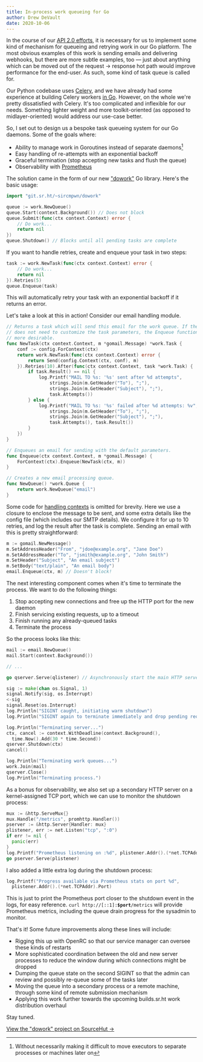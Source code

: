 ```yaml
---
title: In-process work queueing for Go
author: Drew DeVault
date: 2020-10-06
---
```


In the course of our [API 2.0 efforts][api 2.0], it is necessary for us to
implement some kind of mechanism for queueing and retrying work in our Go
platform. The most obvious examples of this work is sending emails and
delivering webhooks, but there are more subtle examples, too &mdash; just about
anything which can be moved out of the request&nbsp;→&nbsp;response hot path
would improve performance for the end-user. As such, some kind of task queue is
called for.

[api 2.0]: https://sourcehut.org/blog/2020-09-25-api-2-updates/

Our Python codebase uses [Celery][celery], and we have already had some
experience at building Celery workers [in Go][go-celery]. However, on the whole
we're pretty dissatisfied with Celery. It's too complicated and inflexible for
our needs. Something lighter weight and more toolkit-oriented (as opposed to
midlayer-oriented) would address our use-case better.

[celery]: https://docs.celeryproject.org/en/stable/getting-started/introduction.html
[go-celery]: https://github.com/gocelery/gocelery

So, I set out to design us a bespoke task queueing system for our Go daemons.
Some of the goals where:

- Ability to manage work in Goroutines instead of separate daemons[^1]
- Easy handling of re-attempts with an exponential backoff
- Graceful termination (stop accepting new tasks and flush the queue)
- Observability with [Prometheus][Prometheus]

[Prometheus]: https://prometheus.io/

[^1]: Without necessarily making it difficult to move executors to separate processes or machines later on

The solution came in the form of our new
["dowork"](https://sr.ht/~sircmpwn/dowork/) Go library. Here's the basic usage:

```go
import "git.sr.ht/~sircmpwn/dowork"

queue := work.NewQueue()
queue.Start(context.Background()) // Does not block
queue.Submit(func(ctx context.Context) error {
    // Do work...
    return nil
})
queue.Shutdown() // Blocks until all pending tasks are complete
```

If you want to handle retries, create and enqueue your task in two steps:

```go
task := work.NewTask(func(ctx context.Context) error {
    // Do work...
    return nil
}).Retries(5)
queue.Enqueue(task)
```

This will automatically retry your task with an exponential backoff if it
returns an error.

Let's take a look at this in action! Consider our email handling module.

```go
// Returns a task which will send this email for the work queue. If the caller
// does not need to customize the task parameters, the Enqueue function may be
// more desirable.
func NewTask(ctx context.Context, m *gomail.Message) *work.Task {
	conf := config.ForContext(ctx)
	return work.NewTask(func(ctx context.Context) error {
		return Send(config.Context(ctx, conf), m)
	}).Retries(10).After(func(ctx context.Context, task *work.Task) {
		if task.Result() == nil {
			log.Printf("MAIL TO %s: '%s' sent after %d attempts",
				strings.Join(m.GetHeader("To"), ";"),
				strings.Join(m.GetHeader("Subject"), ";"),
				task.Attempts())
		} else {
			log.Printf("MAIL TO %s: '%s' failed after %d attempts: %v",
				strings.Join(m.GetHeader("To"), ";"),
				strings.Join(m.GetHeader("Subject"), ";"),
				task.Attempts(), task.Result())
		}
	})
}

// Enqueues an email for sending with the default parameters.
func Enqueue(ctx context.Context, m *gomail.Message) {
	ForContext(ctx).Enqueue(NewTask(ctx, m))
}

// Creates a new email processing queue.
func NewQueue() *work.Queue {
	return work.NewQueue("email")
}
```

Some code for [handling contexts][contexts] is omitted for brevity. Here we use
a closure to enclose the message to be sent, and some extra details like the
config file (which includes our SMTP details). We configure it for up to 10
retries, and log the result after the task is complete. Sending an email with
this is pretty straightforward:

[contexts]: https://git.sr.ht/~sircmpwn/core-go/tree/master/email/worker.go

```go
m := gomail.NewMessage()
m.SetAddressHeader("From", "jdoe@example.org", "Jane Doe")
m.SetAddressHeader("To", "jsmith@example.org", "John Smith")
m.SetHeader("Subject", "An email subject")
m.SetBody("text/plain", "An email body")
email.Enqueue(ctx, m) // Doesn't block!
```

The next interesting component comes when it's time to terminate the process. We
want to do the following things:

1. Stop accepting new connections and free up the HTTP port for the new daemon
2. Finish servicing existing requests, up to a timeout
3. Finish running any already-queued tasks
4. Terminate the process

So the process looks like this:

```go
mail := email.NewQueue()
mail.Start(context.Background())

// ...

go qserver.Serve(qlistener) // Asynchronously start the main HTTP server

sig := make(chan os.Signal, 1)
signal.Notify(sig, os.Interrupt)
<-sig
signal.Reset(os.Interrupt)
log.Println("SIGINT caught, initiating warm shutdown")
log.Println("SIGINT again to terminate immediately and drop pending requests & tasks")

log.Println("Terminating server...")
ctx, cancel := context.WithDeadline(context.Background(),
  time.Now().Add(30 * time.Second))
qserver.Shutdown(ctx)
cancel()

log.Println("Terminating work queues...")
work.Join(mail)
qserver.Close()
log.Println("Terminating process.")
```

As a bonus for observability, we also set up a secondary HTTP server on a
kernel-assigned TCP port, which we can use to monitor the shutdown process:


```go
mux := &http.ServeMux{}
mux.Handle("/metrics", promhttp.Handler())
pserver := &http.Server{Handler: mux}
plistener, err := net.Listen("tcp", ":0")
if err != nil {
  panic(err)
}
log.Printf("Prometheus listening on :%d", plistener.Addr().(*net.TCPAddr).Port)
go pserver.Serve(plistener)
```

I also added a little extra log during the shutdown process:

```go
log.Printf("Progress available via Prometheus stats on port %d",
  plistener.Addr().(*net.TCPAddr).Port)
```

This is just to print the Prometheus port closer to the shutdown event in the
logs, for easy reference.
<code>curl&nbsp;http://[::1]:<strong>$port</strong>/metrics</code> will provide
Prometheus metrics, including the queue drain progress for the sysadmin to
monitor.

That's it! Some future improvements along these lines will include:

- Rigging this up with OpenRC so that our service manager can oversee these
  kinds of restarts
- More sophisticated coordination between the old and new server processes to
  reduce the window during which connections might be dropped
- Dumping the queue state on the second SIGINT so that the admin can review and
  possibly re-queue some of the tasks later
- Moving the queue into a secondary process or a remote machine, through some
  kind of remote submission mechanism
- Applying this work further towards the upcoming builds.sr.ht work distribution
  overhaul

Stay tuned.

[View the "dowork" project on SourceHut →](https://sr.ht/~sircmpwn/dowork/)
